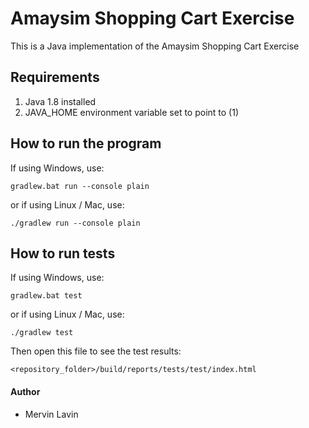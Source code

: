 
# Amaysim Shopping Cart Exercise

This is a Java implementation of the Amaysim Shopping Cart Exercise

## Requirements

1. Java 1.8 installed
2. JAVA_HOME environment variable set to point to (1)

## How to run the program

If using Windows, use:
```
gradlew.bat run --console plain
```

or if using Linux / Mac, use:
```
./gradlew run --console plain
```

## How to run tests

If using Windows, use:
```
gradlew.bat test
```

or if using Linux / Mac, use:
```
./gradlew test
```

Then open this file to see the test results:
```
<repository_folder>/build/reports/tests/test/index.html
```

#### Author
* Mervin Lavin